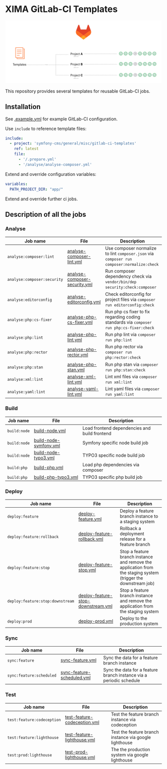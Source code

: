 # XIMA GitLab-CI Templates

![GitLab-CI Templates](.doc/gitlab-ci-templates.png)

This repository provides several templates for reusable GitLab-CI jobs. 

## Installation

See [.example.yml](.example.yml) for example GitLab-CI configuration.

Use `include` to reference template files:

```yaml
include:
  - project: 'symfony-cms/general/misc/gitlab-ci-templates'
    ref: latest
    file:
      - '/.prepare.yml'
      - '/analyse/analyse-composer.yml'
```

Extend and override configuration variables:

```yaml
variables:
  PATH_PROJECT_DIR: "app/"
```

Extend and override further ci jobs.

## Description of all the jobs

### Analyse

| Job name                    | File                                                                     | Description                                                                                |
|-----------------------------|--------------------------------------------------------------------------|--------------------------------------------------------------------------------------------|
| `analyse:composer:lint`     | [analyse-composer-lint.yml](./analyse/analyse-composer-lint.yml)         | Use composer normalize to lint `composer.json` via `composer run composer:normalize:check` |
| `analyse:composer:security` | [analyse-composer-security.yml](./analyse/analyse-composer-security.yml) | Run composer dependency check via `vendor/bin/dep security:check:composer`                 |
| `analyse:editorconfig`      | [analyse-editorconfig.yml](./analyse/analyse-editorconfig.yml)           | Check editorconfig for project files via `composer run editorconfig:check`                 |
| `analyse:php:cs-fixer`      | [analyse-php-cs-fixer.yml](./analyse/analyse-php-cs-fixer.yml)           | Run php cs fixer to fix regarding coding standards via `composer run php:cs-fixer:check`   |
| `analyse:php:lint`          | [analyse-php-lint.yml](./analyse/analyse-php-lint.yml)                   | Run php lint via `composer run php:lint`                                                   |
| `analyse:php:rector`        | [analyse-php-rector.yml](./analyse/analyse-php-rector.yml)               | Run php rector via `composer run php:rector:check`                                         |
| `analyse:php:stan`          | [analyse-php-stan.yml](./analyse/analyse-php-stan.yml)                   | Run php stan via `composer run php:stan:check`                                             |
| `analyse:xml:lint`          | [analyse-xml-lint.yml](./analyse/analyse-xml-lint.yml)                   | Lint xml files via `composer run xml:lint`                                                 |
| `analyse:yaml:lint`         | [analyse-yaml-lint.yml](./analyse/analyse-yaml-lint.yml)                 | Lint yaml files via `composer run yaml:lint`                                               |


### Build

| Job name     | File                                                     | Description                                    |
|--------------|----------------------------------------------------------|------------------------------------------------|
| `build:node` | [build-node.yml](./build/build-node.yml)                 | Load frontend dependencies and build frontend  |
| `build:node` | [build-node-symfony.yml](./build/build-node-symfony.yml) | Symfony specific node build job                |
| `build:node` | [build-node-typo3.yml](./build/build-node-typo3.yml)     | TYPO3 specific node build job                  |
| `build:php`  | [build-php.yml](./build/build-php.yml)                   | Load php dependencies via composer             |
| `build:php`  | [build-php-typo3.yml](./build/build-php-typo3.yml)       | TYPO3 specific php build job                   |

### Deploy

| Job name                         | File                                                                              | Description                                                                                                    |
|----------------------------------|-----------------------------------------------------------------------------------|----------------------------------------------------------------------------------------------------------------|
| `deploy:feature`                 | [deploy-feature.yml](./deploy/deploy-feature.yml)                                 | Deploy a feature branch instance to a staging system                                                           |
| `deploy:feature:rollback`        | [deploy-feature-rollback.yml](./deploy/deploy-feature-rollback.yml)               | Rollback a deployment release for a feature branch                                                             |
| `deploy:feature:stop`            | [deploy-feature-stop.yml](./deploy/deploy-feature-stop.yml)                       | Stop a feature branch instance and remove the application from the staging system (trigger the downstream job) |
| `deploy:feature:stop:downstream` | [deploy-feature-stop-downstream.yml](./deploy/deploy-feature-stop-downstream.yml) | Stop a feature branch instance and remove the application from the staging system                              |
| `deploy:prod`                    | [deploy-prod.yml](./deploy/deploy-prod.yml)                                       | Deploy to the production system                                                                                |

### Sync

| Job name                 | File                                                            | Description                                                         |
|--------------------------|-----------------------------------------------------------------|---------------------------------------------------------------------|
| `sync:feature`           | [sync-feature.yml](./sync/sync-feature.yml)                     | Sync the data for a feature branch instance                         |
| `sync:feature:scheduled` | [sync-feature-scheduled.yml](./sync/sync-feature-scheduled.yml) | Sync the data for a feature branch instance via a periodic schedule |

### Test

| Job name                   | File                                                                | Description                                            |
|----------------------------|---------------------------------------------------------------------|--------------------------------------------------------|
| `test:feature:codeception` | [test-feature-codeception.yml](./test/test-feature-codeception.yml) | Test the feature branch instance via codeception       |
| `test:feature:lighthouse`  | [test-feature-lighthouse.yml](./test/test-feature-lighthouse.yml)   | Test the feature branch instance via google lighthouse |
| `test:prod:lighthouse`     | [test-prod-lighthouse.yml](./test/test-prod-lighthouse.yml)         | The the production system via google lighthouse        |